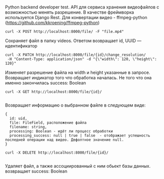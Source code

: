 Python backend developer test. 
API для сервиса хранения видеофайлов с возможностью менять разрешение.
В качестве фреймворка используется Django Rest. Для конвертации видео - ffmpeg-python (https://github.com/kkroening/ffmpeg-python)
```
curl -X POST http://localhost:8000/file/ -F "file.mp4"
```
Сохраняет файл в папку videos. Ответом возвращает id, UUID — идентификатор
```
curl -X PATCH http://localhost:8000/file/{id}/change_resolution/
 -H "Content-Type: application/json" -d "{\"width\": 120, \"height\": 120}"
```
Изменяет разрешение файла на width и height указанные в запросе. Возвращает индикатор того что обработка началась. Не того что она именно закончилась success: Boolean

```
curl -X GET http://localhost:8000/file/{id}/
 
```

Возвращает информацию о выбранном файле в следующем виде:
```
{
  id: uid,
  file: FileField, расположение файла
  filename: string,
  processing: Boolean - идёт ли процесс обработки
  processing_success: null | true | false  - отображает успешность последней операции над видео. Дефолтное значение null.
}
```
```
curl -X DELETE http://localhost:8000/file/{id}/
 
```
Удаляет файл, а также ассоциированный с ним обьект базы данных. возвращает  success: Boolean


